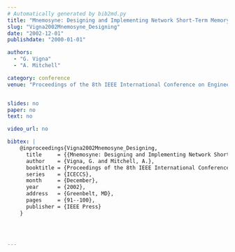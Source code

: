 ```yaml
---
# Automatically generated by bib2md.py
title: "Mnemosyne: Designing and Implementing Network Short-Term Memory"
slug: "Vigna2002Mnemosyne_Designing"
date: "2002-12-01"
publishdate: "2000-01-01"

authors:
  - "G. Vigna"
  - "A. Mitchell"

category: conference
venue: "Proceedings of the 8th IEEE International Conference on Engineering of Complex Computer Systems (ICECCS)"


slides: no
paper: no
text: no

video_url: no

bibtex: |
    @inproceedings{Vigna2002Mnemosyne_Designing,
      title     = {{Mnemosyne: Designing and Implementing Network Short-Term Memory}},
      author    = {Vigna, G. and Mitchell, A.},
      booktitle = {Proceedings of the 8th IEEE International Conference on Engineering of Complex Computer Systems},
      series    = {ICECCS},
      month     = {December},
      year      = {2002},
      address   = {Greenbelt, MD},
      pages     = {91--100},
      publisher = {IEEE Press}
    }




---
```


